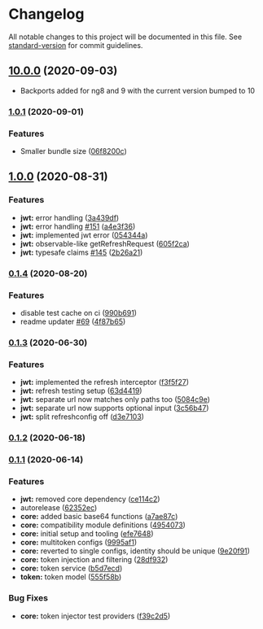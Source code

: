 # Changelog

All notable changes to this project will be documented in this file. See [standard-version](https://github.com/conventional-changelog/standard-version) for commit guidelines.

## [10.0.0](https://github.com/AlexAegis/auth/compare/v1.0.1...v10.0.0) (2020-09-03)

* Backports added for ng8 and 9 with the current version bumped to 10

### [1.0.1](https://github.com/AlexAegis/auth/compare/v1.0.0...v1.0.1) (2020-09-01)

### Features

* Smaller bundle size ([06f8200c](https://github.com/AlexAegis/auth/commit/06f8200c230ede5247d852214b5e85ec91d5f370))

## [1.0.0](https://github.com/AlexAegis/auth/compare/v0.1.4...v1.0.0) (2020-08-31)

### Features

* **jwt:** error handling ([3a439df](https://github.com/AlexAegis/auth/commit/3a439df4e6baf44b9595c4b3a975124b252cf5f9))
* **jwt:** error handling [#151](https://github.com/AlexAegis/auth/issues/151) ([a4e3f36](https://github.com/AlexAegis/auth/commit/a4e3f36921110050cbc4c2430b0ffba9403abef5))
* **jwt:** implemented jwt error ([054344a](https://github.com/AlexAegis/auth/commit/054344a21721154fd6511cd062b1866033220480))
* **jwt:** observable-like getRefreshRequest ([605f2ca](https://github.com/AlexAegis/auth/commit/605f2ca1c39db747e5614344d92707172e38b206))
* **jwt:** typesafe claims [#145](https://github.com/AlexAegis/auth/issues/145) ([2b26a21](https://github.com/AlexAegis/auth/commit/2b26a21ae76c19d5ada7d18a9d89b14e91f62a95))

### [0.1.4](https://github.com/AlexAegis/auth/compare/v0.1.3...v0.1.4) (2020-08-20)

### Features

* disable test cache on ci ([990b691](https://github.com/AlexAegis/auth/commit/990b6918c0043b58dd004ac3f32faa4091f2d1c2))
* readme updater [#69](https://github.com/AlexAegis/auth/issues/69) ([4f87b65](https://github.com/AlexAegis/auth/commit/4f87b6554c91b1921999e2ad1c210ca72f8b4850))

### [0.1.3](https://github.com/AlexAegis/auth/compare/v0.1.2...v0.1.3) (2020-06-30)

### Features

* **jwt:** implemented the refresh interceptor ([f3f5f27](https://github.com/AlexAegis/auth/commit/f3f5f2725961fbd9ca02869bcea15b779a4cf64d))
* **jwt:** refresh testing setup ([63d4419](https://github.com/AlexAegis/auth/commit/63d44193b08ba9bcc9525e2177614710af2018a6))
* **jwt:** separate url now matches only paths too ([5084c9e](https://github.com/AlexAegis/auth/commit/5084c9e58afc841659336401fd70c08b12550516))
* **jwt:** separate url now supports optional input ([3c56b47](https://github.com/AlexAegis/auth/commit/3c56b47c62bdfb5e613b7f046086d9f6cb588110))
* **jwt:** split refreshconfig off ([d3e7103](https://github.com/AlexAegis/auth/commit/d3e710356399a8bb173b2af4059642a4c2da549e))

### [0.1.2](https://github.com/AlexAegis/auth/compare/v0.1.1...v0.1.2) (2020-06-18)

### [0.1.1](https://github.com/AlexAegis/auth/compare/v0.0.0...v0.1.1) (2020-06-14)

### Features

* **jwt:** removed core dependency ([ce114c2](https://github.com/AlexAegis/auth/commit/ce114c27f3c3594b9b5a974c210421a3d806369d))
* autorelease ([62352ec](https://github.com/AlexAegis/auth/commit/62352ec41b49d1b3c7da4ed6c9b3206d4f3ebf69))
* **core:** added basic base64 functions ([a7ae87c](https://github.com/AlexAegis/auth/commit/a7ae87c6f7f3858ddc4635d98733f4e0d91fc767))
* **core:** compatibility module definitions ([4954073](https://github.com/AlexAegis/auth/commit/49540739ea3964c50304314b54e87adbb5190d6f))
* **core:** initial setup and tooling ([efe7648](https://github.com/AlexAegis/auth/commit/efe7648ac7c2c92ade1e8255eb503a7f7f3db947))
* **core:** multitoken configs ([9995af1](https://github.com/AlexAegis/auth/commit/9995af125d1962e89d6d057883f7a1729a412015))
* **core:** reverted to single configs, identity should be unique ([9e20f91](https://github.com/AlexAegis/auth/commit/9e20f9157ad505f6ca4478be5baf8ea206f0574c))
* **core:** token injection and filtering ([28df932](https://github.com/AlexAegis/auth/commit/28df932c06c563d5994e283e598dfb7da6f92685))
* **core:** token service ([b5d7ecd](https://github.com/AlexAegis/auth/commit/b5d7ecd27f527891b994428f81903a271fea85d0))
* **token:** token model ([555f58b](https://github.com/AlexAegis/auth/commit/555f58bcf644dc4d357a238b8ccefce79e08f7dc))

### Bug Fixes

* **core:** token injector test providers ([f39c2d5](https://github.com/AlexAegis/auth/commit/f39c2d5ab1d5295fd1c76e667bb0963edce65d45))
